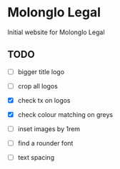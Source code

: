 # Molonglo Legal

Initial website for Molonglo Legal


## TODO

- [ ] bigger title logo
- [ ] crop all logos
- [x] check tx on logos
- [x] check colour matching on greys
- [ ] inset images by 1rem
- [ ] find a rounder font
- [ ] text spacing


